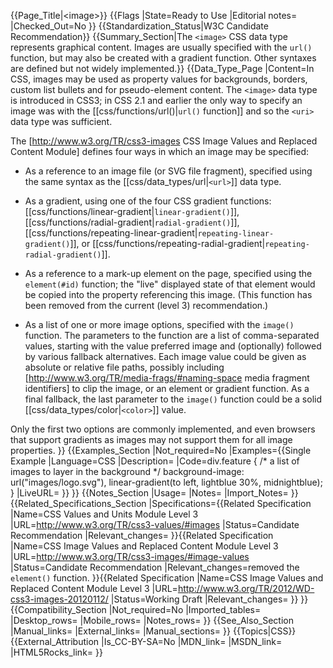 {{Page_Title|&lt;image&gt;}}
{{Flags
|State=Ready to Use
|Editorial notes=
|Checked_Out=No
}}
{{Standardization_Status|W3C Candidate Recommendation}}
{{Summary_Section|The <code>&lt;image></code> CSS data type represents graphical content.  Images are usually specified with the <code>url()</code> function, but may also be created with a gradient function.  Other syntaxes are defined but not widely implemented.}}
{{Data_Type_Page
|Content=In CSS, images may be used as property values for backgrounds, borders, custom list bullets and for pseudo-element content.  The <code>&lt;image></code> data type is introduced in CSS3; in CSS 2.1 and earlier the only way to specify an image was with the [[css/functions/url()|<code>url()</code> function]] and so the <code>&lt;uri></code> data type was sufficient.

The [http://www.w3.org/TR/css3-images CSS Image Values and Replaced Content Module] defines four ways in which an image may be specified:

* As a reference to an image file (or SVG file fragment), specified using the same syntax as the [[css/data_types/url|<code>&lt;url></code>]] data type.

* As a gradient, using one of the four CSS gradient functions: [[css/functions/linear-gradient|<code>linear-gradient()</code>]], [[css/functions/radial-gradient|<code>radial-gradient()</code>]], [[css/functions/repeating-linear-gradient|<code>repeating-linear-gradient()</code>]], or [[css/functions/repeating-radial-gradient|<code>repeating-radial-gradient()</code>]].

* As a reference to a mark-up element on the page, specified using the <code>element(#id)</code> function; the "live" displayed state of that element would be copied into the property referencing this image.  (This function has been removed from the current (level 3) recommendation.)

* As a list of one or more image options, specified with the <code>image()</code> function.   The parameters to the function are a list of comma-separated values, starting with the value preferred image and (optionally) followed by various fallback alternatives.   Each image value could be given as absolute or relative file paths, possibly including [http://www.w3.org/TR/media-frags/#naming-space media fragment identifiers] to clip the image, or an element or gradient function.  As a final fallback, the last parameter to the <code>image()</code> function could be a solid [[css/data_types/color|<code>&lt;color></code>]] value.

Only the first two options are commonly implemented, and even browsers that support gradients as images may not support them for all image properties.
}}
{{Examples_Section
|Not_required=No
|Examples={{Single Example
|Language=CSS
|Description=
|Code=div.feature {
   /* a list of images to layer in the background */
   background-image: url("images/logo.svg"),
         linear-gradient(to left, lightblue 30%, midnightblue);
}
|LiveURL=
}}
}}
{{Notes_Section
|Usage=
|Notes=
|Import_Notes=
}}
{{Related_Specifications_Section
|Specifications={{Related Specification
|Name=CSS Values and Units Module Level 3
|URL=http://www.w3.org/TR/css3-values/#images
|Status=Candidate Recommendation
|Relevant_changes=
}}{{Related Specification
|Name=CSS Image Values and Replaced Content Module Level 3
|URL=http://www.w3.org/TR/css3-images/#image-values
|Status=Candidate Recommendation
|Relevant_changes=removed the <code>element()</code> function.
}}{{Related Specification
|Name=CSS Image Values and Replaced Content Module Level 3
|URL=http://www.w3.org/TR/2012/WD-css3-images-20120112/
|Status=Working Draft
|Relevant_changes=
}}
}}
{{Compatibility_Section
|Not_required=No
|Imported_tables=
|Desktop_rows=
|Mobile_rows=
|Notes_rows=
}}
{{See_Also_Section
|Manual_links=
|External_links=
|Manual_sections=
}}
{{Topics|CSS}}
{{External_Attribution
|Is_CC-BY-SA=No
|MDN_link=
|MSDN_link=
|HTML5Rocks_link=
}}
